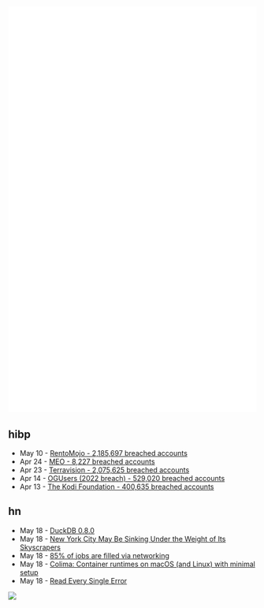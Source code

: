 ![Metrics](https://raw.githubusercontent.com/phixion/phixion/master/metrics.svg)

## hibp

<!--
for https://github.com/phixion/phixion/blob/main/.github/workflows/feeds.yml
-->
<!--START_SECTION:haveibeenpwnd-->
- May 10 - [RentoMojo - 2,185,697 breached accounts](https://haveibeenpwned.com/PwnedWebsites#RentoMojo)
- Apr 24 - [MEO - 8,227 breached accounts](https://haveibeenpwned.com/PwnedWebsites#MEO)
- Apr 23 - [Terravision - 2,075,625 breached accounts](https://haveibeenpwned.com/PwnedWebsites#Terravision)
- Apr 14 - [OGUsers (2022 breach) - 529,020 breached accounts](https://haveibeenpwned.com/PwnedWebsites#OGUsers2022)
- Apr 13 - [The Kodi Foundation - 400,635 breached accounts](https://haveibeenpwned.com/PwnedWebsites#KodiFoundation)
<!--END_SECTION:haveibeenpwnd-->

## hn

<!--
for https://github.com/phixion/phixion/blob/main/.github/workflows/feeds.yml
-->
<!--START_SECTION:hn-->
- May 18 - [DuckDB 0.8.0](https://duckdb.org/2023/05/17/announcing-duckdb-080.html)
- May 18 - [New York City May Be Sinking Under the Weight of Its Skyscrapers](https://www.architecturaldigest.com/story/new-york-city-may-be-sinking-under-weight-skyscrapers)
- May 18 - [85% of jobs are filled via networking](https://www.zippia.com/advice/networking-statistics/)
- May 18 - [Colima: Container runtimes on macOS (and Linux) with minimal setup](https://github.com/abiosoft/colima)
- May 18 - [Read Every Single Error](https://www.pulumi.com/blog/reducing-our-error-rate/)
<!--END_SECTION:hn-->

<!--
for https://yhype.me
-->
![](https://hit.yhype.me/github/profile?user_id=13013670)
